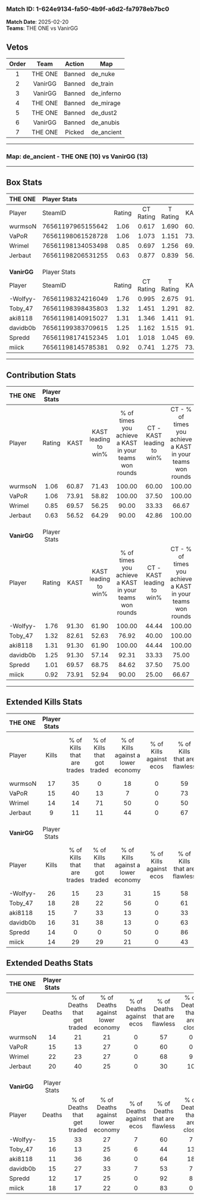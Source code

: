 ### Match ID: 1-624e9134-fa50-4b9f-a6d2-fa7978eb7bc0  
**Match Date**: 2025-02-20  
**Teams**: THE ONE vs VanirGG  

## Vetos  

| Order | Team | Action | Map |
| :---: | :--: | :----: | --- |
| 1 | THE ONE | Banned | de_nuke |
| 2 | VanirGG | Banned | de_train |
| 3 | VanirGG | Banned | de_inferno |
| 4 | THE ONE | Banned | de_mirage |
| 5 | THE ONE | Banned | de_dust2 |
| 6 | VanirGG | Banned | de_anubis |
| 7 | THE ONE | Picked | de_ancient |

---  

### **Map**: de_ancient - THE ONE (10) vs VanirGG (13)  
---  

## Box Stats  

| **THE ONE** | Player Stats      |        |           |          |       |       |       |         |        |      |     |
| :- | :- | :-: | :-: | :-: | :-: | :-: | :-: | :-: | :-: | :-: | :-: |
| Player      | SteamID           | Rating | CT Rating | T Rating | KAST  |  ADR  | Kills | Assists | Deaths | K/D  | HS% |
| wurmsoN     | 76561197965155642 |  1.06  |   0.617   |  1.690   | 60.87 | 69.4  |  17   |    4    |   14   | 1.21 | 41  |
| VaPoR       | 76561198061528728 |  1.06  |   1.073   |  1.151   | 73.91 | 71.3  |  15   |    4    |   15   | 1.00 | 33  |
| Wrimel      | 76561198134053498 |  0.85  |   0.697   |  1.256   | 69.57 | 70.7  |  14   |    8    |   22   | 0.64 | 42  |
| Jerbaut     | 76561198206531255 |  0.63  |   0.877   |  0.839   | 56.52 | 76.7  |   9   |    9    |   20   | 0.45 | 33  |
|             |                   |        |           |          |       |       |       |         |        |      |     |
|             |                   |        |           |          |       |       |       |         |        |      |     |
|             |                   |        |           |          |       |       |       |         |        |      |     |
| **VanirGG** | Player Stats      |        |           |          |       |       |       |         |        |      |     |
| Player      | SteamID           | Rating | CT Rating | T Rating | KAST  |  ADR  | Kills | Assists | Deaths | K/D  | HS% |
| -Wolfyy-    | 76561198324216049 |  1.76  |   0.995   |  2.675   | 91.30 | 115.0 |  26   |    7    |   15   | 1.73 | 57  |
| Toby_47     | 76561198398435803 |  1.32  |   1.451   |  1.291   | 82.61 | 90.7  |  18   |   13    |   16   | 1.13 | 77  |
| aki8118     | 76561198140915027 |  1.31  |   1.346   |  1.411   | 91.30 | 77.4  |  15   |    6    |   11   | 1.36 | 66  |
| davidb0b    | 76561199383709615 |  1.25  |   1.162   |  1.515   | 91.30 | 76.7  |  16   |    6    |   15   | 1.07 | 37  |
| Spredd      | 76561198174152345 |  1.01  |   1.018   |  1.045   | 69.57 | 56.9  |  14   |    2    |   12   | 1.17 |  7  |
| miick       | 76561198145785381 |  0.92  |   0.741   |  1.275   | 73.91 | 59.6  |  14   |    5    |   18   | 0.78 | 64  |
---  

## Contribution Stats  

| **THE ONE** | Player Stats |       |                      |                                                        |                           |                                                             |                          |                                                            |
| :- | :-: | :-: | :-: | :-: | :-: | :-: | :-: | :-: |
| Player      |    Rating    | KAST  | KAST leading to win% | % of times you achieve a KAST in your teams won rounds | CT - KAST leading to win% | CT - % of times you achieve a KAST in your teams won rounds | T - KAST leading to win% | T - % of times you achieve a KAST in your teams won rounds |
| wurmsoN     |     1.06     | 60.87 |        71.43         |                         100.00                         |           60.00           |                           100.00                            |          77.78           |                           100.00                           |
| VaPoR       |     1.06     | 73.91 |        58.82         |                         100.00                         |           37.50           |                           100.00                            |          77.78           |                           100.00                           |
| Wrimel      |     0.85     | 69.57 |        56.25         |                         90.00                          |           33.33           |                            66.67                            |          70.00           |                           100.00                           |
| Jerbaut     |     0.63     | 56.52 |        64.29         |                         90.00                          |           42.86           |                           100.00                            |          85.71           |                           85.71                            |
|             |              |       |                      |                                                        |                           |                                                             |                          |                                                            |
|             |              |       |                      |                                                        |                           |                                                             |                          |                                                            |
|             |              |       |                      |                                                        |                           |                                                             |                          |                                                            |
| **VanirGG** | Player Stats |       |                      |                                                        |                           |                                                             |                          |                                                            |
| Player      |    Rating    | KAST  | KAST leading to win% | % of times you achieve a KAST in your teams won rounds | CT - KAST leading to win% | CT - % of times you achieve a KAST in your teams won rounds | T - KAST leading to win% | T - % of times you achieve a KAST in your teams won rounds |
| -Wolfyy-    |     1.76     | 91.30 |        61.90         |                         100.00                         |           44.44           |                           100.00                            |          75.00           |                           100.00                           |
| Toby_47     |     1.32     | 82.61 |        52.63         |                         76.92                          |           40.00           |                           100.00                            |          66.67           |                           66.67                            |
| aki8118     |     1.31     | 91.30 |        61.90         |                         100.00                         |           44.44           |                           100.00                            |          75.00           |                           100.00                           |
| davidb0b    |     1.25     | 91.30 |        57.14         |                         92.31                          |           33.33           |                            75.00                            |          75.00           |                           100.00                           |
| Spredd      |     1.01     | 69.57 |        68.75         |                         84.62                          |           37.50           |                            75.00                            |          100.00          |                           88.89                            |
| miick       |     0.92     | 73.91 |        52.94         |                         90.00                          |           25.00           |                            66.67                            |          77.78           |                           100.00                           |
---  

## Extended Kills Stats  

| **THE ONE** | Player Stats |                            |                            |                                    |                         |                              |                                 |                                       |                    |           |
| :- | :-: | :-: | :-: | :-: | :-: | :-: | :-: | :-: | :-: | :-: |
| Player      |    Kills     | % of Kills that are trades | % of Kills that got traded | % of Kills against a lower economy | % of Kills against ecos | % of Kills that are flawless | % of Kills that are close duels | % of Kills that are assisted by flash | Pistol Round Kills | AWP Kills |
| wurmsoN     |      17      |             35             |             0              |                 18                 |            0            |              59              |                6                |                   0                   |         0          |     5     |
| VaPoR       |      15      |             40             |             13             |                 7                  |            0            |              73              |                0                |                   0                   |         9          |     1     |
| Wrimel      |      14      |             14             |             71             |                 50                 |            0            |              50              |               21                |                   0                   |         0          |     0     |
| Jerbaut     |      9       |             11             |             11             |                 44                 |            0            |              67              |               22                |                   0                   |         0          |     0     |
|             |              |                            |                            |                                    |                         |                              |                                 |                                       |                    |           |
|             |              |                            |                            |                                    |                         |                              |                                 |                                       |                    |           |
|             |              |                            |                            |                                    |                         |                              |                                 |                                       |                    |           |
| **VanirGG** | Player Stats |                            |                            |                                    |                         |                              |                                 |                                       |                    |           |
| Player      |    Kills     | % of Kills that are trades | % of Kills that got traded | % of Kills against a lower economy | % of Kills against ecos | % of Kills that are flawless | % of Kills that are close duels | % of Kills that are assisted by flash | Pistol Round Kills | AWP Kills |
| -Wolfyy-    |      26      |             15             |             23             |                 31                 |           15            |              58              |                4                |                  19                   |         1          |     4     |
| Toby_47     |      18      |             28             |             22             |                 56                 |            0            |              61              |               11                |                   0                   |         0          |     1     |
| aki8118     |      15      |             7              |             33             |                 13                 |            0            |              33              |                0                |                   7                   |         1          |     3     |
| davidb0b    |      16      |             31             |             38             |                 13                 |            0            |              63              |                6                |                   6                   |         0          |     1     |
| Spredd      |      14      |             0              |             0              |                 50                 |            0            |              86              |                0                |                   0                   |         8          |     0     |
| miick       |      14      |             29             |             29             |                 21                 |            0            |              43              |                7                |                  29                   |         0          |     1     |
## Extended Deaths Stats  

| **THE ONE** | Player Stats |                             |                                   |                          |                               |                            |                           |               |
| :- | :-: | :-: | :-: | :-: | :-: | :-: | :-: | :-: |
| Player      |    Deaths    | % of Deaths that get traded | % of Deaths against lower economy | % of Deaths against ecos | % of Deaths that are flawless | % of Deaths that are close | % of Deaths while blinded | Deaths to AWP |
| wurmsoN     |      14      |             21              |                21                 |            0             |              57               |             0              |            14             |       1       |
| VaPoR       |      15      |             13              |                27                 |            0             |              60               |             0              |             7             |       2       |
| Wrimel      |      22      |             23              |                27                 |            0             |              68               |             9              |            14             |       1       |
| Jerbaut     |      20      |             40              |                25                 |            0             |              30               |             10             |             5             |       3       |
|             |              |                             |                                   |                          |                               |                            |                           |               |
|             |              |                             |                                   |                          |                               |                            |                           |               |
|             |              |                             |                                   |                          |                               |                            |                           |               |
| **VanirGG** | Player Stats |                             |                                   |                          |                               |                            |                           |               |
| Player      |    Deaths    | % of Deaths that get traded | % of Deaths against lower economy | % of Deaths against ecos | % of Deaths that are flawless | % of Deaths that are close | % of Deaths while blinded | Deaths to AWP |
| -Wolfyy-    |      15      |             33              |                27                 |            7             |              60               |             7              |            13             |       2       |
| Toby_47     |      16      |             13              |                25                 |            6             |              44               |             13             |             6             |       2       |
| aki8118     |      11      |             36              |                36                 |            0             |              64               |             18             |             9             |       2       |
| davidb0b    |      15      |             27              |                33                 |            7             |              53               |             7              |             0             |       1       |
| Spredd      |      12      |             17              |                25                 |            0             |              92               |             8              |             0             |       2       |
| miick       |      18      |             17              |                22                 |            0             |              83               |             0              |             0             |       3       |
